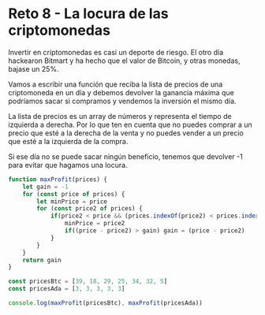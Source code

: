 # Reto 8 - La locura de las criptomonedas

Invertir en criptomonedas es casi un deporte de riesgo. El otro día hackearon Bitmart y ha hecho que el valor de Bitcoin, y otras monedas, bajase un 25%.

Vamos a escribir una función que reciba la lista de precios de una criptomoneda en un día y debemos devolver la ganancia máxima que podríamos sacar si compramos y vendemos la inversión el mismo día.

La lista de precios es un array de números y representa el tiempo de izquierda a derecha. Por lo que ten en cuenta que no puedes comprar a un precio que esté a la derecha de la venta y no puedes vender a un precio que esté a la izquierda de la compra.

Si ese día no se puede sacar ningún beneficio, tenemos que devolver -1 para evitar que hagamos una locura.

```jsx harmony
function maxProfit(prices) {
    let gain = -1
    for (const price of prices) {
        let minPrice = price
        for (const price2 of prices) {
            if(price2 < price && (prices.indexOf(price2) < prices.indexOf(price)) && price2 < minPrice){
                minPrice = price2
                if((price - price2) > gain) gain = (price - price2)
            }
        }
    }
    return gain
}

const pricesBtc = [39, 18, 29, 25, 34, 32, 5]
const pricesAda = [3, 3, 3, 3, 3]

console.log(maxProfit(pricesBtc), maxProfit(pricesAda))
```